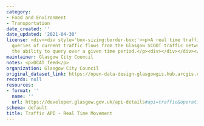 ```yaml
---
category:
- Food and Environment
- Transportation
date_created: ''
date_updated: '2021-04-30'
license: <div><div style='box-sizing:border-box;'><p>A real time traffic API allowing
  queries of current traffic flows from the Glasgow SCOOT traffic network and also
  the ability to query over a given time period.</p><div></div></div></div>
maintainer: Glasgow City Council
notes: <p>DCAT feed</p>
organization: Glasgow City Council
original_dataset_link: https://open-data-design-glasgowgis.hub.arcgis.com/documents/GlasgowGIS::traffic-api-real-time-movement
records: null
resources:
- format: ''
  name: ''
  url: https://developer.glasgow.gov.uk/api-details#api=traffic&operation=movement
schema: default
title: Traffic API - Real Time Movement
---
```

